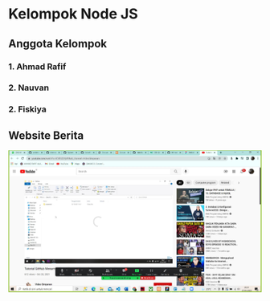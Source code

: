 # Kelompok Node JS

## Anggota Kelompok
### 1. Ahmad Rafif
### 2. Nauvan
### 2. Fiskiya

## Website Berita
![ss Web](SSweb/Page.JPG)
